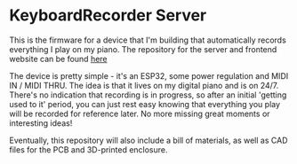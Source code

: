 # KeyboardRecorder Server

This is the firmware for a device that I'm building that automatically records everything I play on my piano. The repository for the server and frontend website can be found [here](https://github.com/lachlansleight/KeyboardRecorder-Server)

The device is pretty simple - it's an ESP32, some power regulation and MIDI IN / MIDI THRU. The idea is that it lives on my digital piano and is on 24/7. There's no indication that recording is in progress, so after an initial 'getting used to it' period, you can just rest easy knowing that everything you play will be recorded for reference later. No more missing great moments or interesting ideas!

Eventually, this repository will also include a bill of materials, as well as CAD files for the PCB and 3D-printed enclosure.
